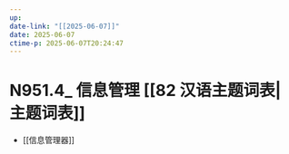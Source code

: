 ```yaml
---
up:
date-link: "[[2025-06-07]]"
date: 2025-06-07
ctime-p: 2025-06-07T20:24:47
---
```


# N951.4_ 信息管理 [[82 汉语主题词表|主题词表]]

- [[信息管理器]]
